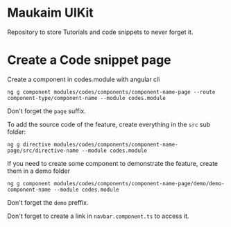 # Maukaim UIKit 

Repository to store Tutorials and code snippets to never forget it.

# Create a Code snippet page  

Create a component in codes.module with angular cli
```shell script
ng g component modules/codes/components/component-name-page --route component-type/component-name --module codes.module  

```

Don't forget the ```page``` suffix.

To add the source code of the feature, create everything in the ```src``` sub folder:

```shell script
ng g directive modules/codes/components/component-name-page/src/directive-name --module codes.module
```

If you need to create some component to demonstrate the feature, create them in a demo folder

```shell script
ng g component modules/codes/components/component-name-page/demo/demo-component-name --module codes.module
```
Don't forget the ```demo``` preffix.


Don't forget to create a link in ```navbar.component.ts``` to access it.

